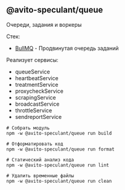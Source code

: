 @avito-speculant/queue
----------------------

Очереди, задания и воркеры

Стек:

* [BullMQ](https://docs.bullmq.io/) - Продвинутая очередь заданий

Реализует сервисы:

* queueService
* heartbeatService
* treatmentService
* proxycheckService
* scrapingService
* broadcastService
* throttleService
* sendreportService

```
# Собрать модуль
npm -w @avito-speculant/queue run build

# Отформатировать код
npm -w @avito-speculant/queue run format

# Статический анализ кода
npm -w @avito-speculant/queue run lint

# Удалить временные файлы
npm -w @avito-speculant/queue run clean
```

